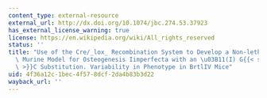 ```yaml
---
content_type: external-resource
external_url: http://dx.doi.org/10.1074/jbc.274.53.37923
has_external_license_warning: true
license: https://en.wikipedia.org/wiki/All_rights_reserved
status: ''
title: "Use of the Cre/_lox_ Recombination System to Develop a Non-lethal Knock-in\
  \ Murine Model for Osteogenesis Iimperfecta with an \u03B11(I) G{{< sub \"349\"\
  \ >}}C Substitution. Variability in Phenotype in BrtlIV Mice"
uid: 4f36a12c-1bec-4f57-8dcf-2da4b83b3d22
wayback_url: ''
---
```

